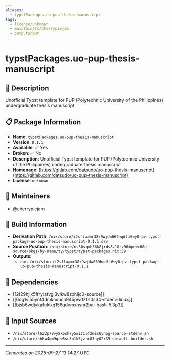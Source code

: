 ```yaml
---
aliases:
  - typstPackages.uo-pup-thesis-manuscript
tags:
  - license/unknown
  - maintainers/cherrypiejam
  - outputs/out
---
```


# typstPackages.uo-pup-thesis-manuscript

## 📝 Description

Unofficial Typst template for PUP (Polytechnic University of the Philippines) undergraduate thesis manuscript

## 📋 Package Information

- **Name**: `typstPackages.uo-pup-thesis-manuscript`
- **Version**: `0.1.1`
- **Available**: ✅ Yes
- **Broken**: ✅ No
- **Description**: Unofficial Typst template for PUP (Polytechnic University of the Philippines) undergraduate thesis manuscript
- **Homepage**: [https://gitlab.com/datsudo/uo-pup-thesis-manuscript](https://gitlab.com/datsudo/uo-pup-thesis-manuscript)
- **License**: `unknown`
## 👥 Maintainers

- @cherrypiejam


## 🔧 Build Information

- **Derivation Path**: `/nix/store/i2sflaamr38r9wjdw669hqdli6wy8rpv-typst-package-uo-pup-thesis-manuscript-0.1.1.drv`
- **Source Position**: `/nix/store/ns30sqxb36k8jrds8z18rv96bpnwc60d-source/pkgs/by-name/ty/typst/typst-packages.nix:39`
- **Outputs**:
  - `out`:  `/nix/store/i2sflaamr38r9wjdw669hqdli6wy8rpv-typst-package-uo-pup-thesis-manuscript-0.1.1`

## 🔗 Dependencies

- [[2f29hjix5ffrylafvgi3vlkw8zxhljc0-source]]
- [[6dg1vi55ynf4dmkmmcn945pwdz010s34-stdenv-linux]]
- [[bjsb6wdjykafnkixq156qdvmxhsm2bai-bash-5.3p3]]

## 📁 Input Sources

- `/nix/store/l622p70vy8k5sh7y5wizi5f2mic6ynpg-source-stdenv.sh`
- `/nix/store/shkw4qm9qcw5sc5n1k5jznc83ny02r39-default-builder.sh`

---
*Generated on 2025-09-27 13:14:27 UTC*
